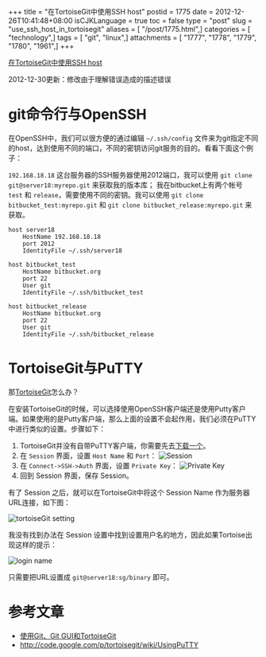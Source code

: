 +++
title = "在TortoiseGit中使用SSH host"
postid = 1775
date = 2012-12-26T10:41:48+08:00
isCJKLanguage = true
toc = false
type = "post"
slug = "use_ssh_host_in_tortoisegit"
aliases = [ "/post/1775.html",]
categories = [ "technology",]
tags = [ "git", "linux",]
attachments = [ "1777", "1778", "1779", "1780", "1961",]
+++


[在TortoiseGit中使用SSH host](https://blog.zengrong.net/post/1775.html)

<span sytle="color:red;">2012-12-30更新：</span>修改由于理解错误造成的描述错误


# git命令行与OpenSSH

在OpenSSH中，我们可以很方便的通过编辑 `~/.ssh/config` 文件来为git指定不同的host，达到使用不同的端口，不同的密钥访问git服务的目的。看看下面这个例子：

`192.168.18.18` 这台服务器的SSH服务器使用2012端口，我可以使用 `git clone git@server18:myrepo.git` 来获取我的版本库；
我在bitbucket上有两个帐号 `test` 和 `release`，需要使用不同的密钥。我可以使用 `git clone bitbucket_test:myrepo.git` 和 `git clone bitbucket_release:myrepo.git` 来获取。

```
host server18
    HostName 192.168.18.18
    port 2012
    IdentityFile ~/.ssh/server18

host bitbucket_test
    HostName bitbucket.org
    port 22
    User git
    IdentityFile ~/.ssh/bitbucket_test
    
host bitbucket_release
    HostName bitbucket.org
    port 22
    User git
    IdentityFile ~/.ssh/bitbucket_release
```
# TortoiseGit与PuTTY

那[TortoiseGit](http://code.google.com/p/tortoisegit/)怎么办？

在安装TortoiseGit的时候，可以选择使用OpenSSH客户端还是使用Putty客户端。如果使用的是Putty客户端，那么上面的设置不会起作用，我们必须在PuTTY中进行类似的设置。步骤如下：

1. TortoiseGit并没有自带PuTTY客户端，你需要先去[下载一个](http://www.chiark.greenend.org.uk/~sgtatham/putty/download.html)。
2. 在 `Session` 界面，设置 `Host Name` 和 `Port`：
![Session](/uploads/2012/12/putty_session.png)
3. 在 `Connect->SSH->Auth` 界面，设置 `Private Key`：
![Private Key](/uploads/2012/12/putty_auth.png)
4. 回到 Session 界面，保存 Session。

有了 Session 之后，就可以在TortoiseGit中将这个 Session Name 作为服务器URL连接，如下图：

![tortoiseGit setting](/uploads/2012/12/tortoise_remote.png)

我没有找到办法在 Session 设置中找到设置用户名的地方，因此如果Tortoise出现这样的提示：

![login name](/uploads/2012/12/tortoiseplink.png)

只需要把URL设置成 `git@server18:sg/binary` 即可。

# 参考文章

- [使用Git、Git GUI和TortoiseGit](https://blog.zengrong.net/post/1722.html) 
- <http://code.google.com/p/tortoisegit/wiki/UsingPuTTY>

